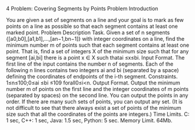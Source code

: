 4 Problem: Covering Segments by Points Problem Introduction

You are given a set of segments on a line and your goal is to mark as
few points on a line as possible so that each segment contains at least
one marked point.
Problem Description
Task. Given a set of n segments {[a0,b0],[a1,b1],...,[an−1,bn−1]} with
integer coordinates on a line, find the minimum number m of points such
that each segment contains at least one point. That is, find a set of
integers X of the minimum size such that for any segment [ai,bi] there
is a point x ∈ X such thatai ≤x≤bi.
Input Format. The first line of the input contains the number n of
segments. Each of the following n lines contains two integers ai and bi
(separated by a space) defining the coordinates of endpoints of the i-th
segment.
Constraints. 1≤n≤100;0≤ai ≤bi ≤109 forall0≤i<n.
Output Format. Output the minimum number m of points on the first line
and the integer coordinates of m points (separated by spaces) on the
second line. You can output the points in any order. If there are many
such sets of points, you can output any set. (It is not difficult to see
that there always exist a set of points of the minimum size such that
all the coordinates of the points are integers.)
Time Limits. C: 1 sec, C++: 1 sec, Java: 1.5 sec, Python: 5 sec.
Memory Limit. 64Mb.


